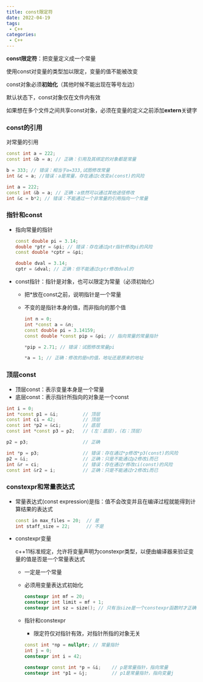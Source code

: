 ```yaml
---
title: const限定符
date: 2022-04-19
tags:
 - C++
categories:
 - C++
---
```



**const限定符**：把变量定义成一个常量

使用const对变量的类型加以限定，变量的值不能被改变

const对象必须**初始化**（其他时候不能出现在等号左边）

默认状态下，const对象仅在文件内有效

如果想在多个文件之间共享const对象，必须在变量的定义之前添加**extern**关键字

### const的引用

对常量的引用

```cpp
const int a = 222;
const int &b = a; // 正确：引用及其绑定的对象都是常量

b = 333; // 错误：相当于a=333,试图修改常量
int &c = a; //错误：a是常量，存在通过c改变a(const)的风险
```

```cpp
int a = 222;
const int &b = a; // 正确：a依然可以通过其他途径修改
int &c = b*2; // 错误：不能通过一个非常量的引用指向一个常量
```

### 指针和const

* 指向常量的指针

  ```cpp
  const double pi = 3.14;
  double *ptr = &pi; // 错误：存在通过ptr指针修改pi的风险
  const double *cptr = &pi;
  
  double dval = 3.14;
  cptr = &dval; // 正确：但不能通过cptr修改dval的
  ```

* const指针：指针是对象，也可以限定为常量（必须初始化）

  * 把*放在const之前，说明指针是一个常量

  * 不变的是指针本身的值，而非指向的那个值

    ```cpp
    int n = 0;
    int *const a = &n;
    const double pi = 3.14159;
    const double *const pip = &pi; // 指向常量的常量指针
    
    *pip = 2.71; // 错误：试图修改常量pi
    
    *a = 1;	// 正确：修改的是n的值，地址还是原来的地址
    ```

### 顶层const

* 顶层const：表示变量本身是一个常量
* 底层const：表示指针所指向的对象是一个const

```cpp
int i = 0;
int *const p1 = &i; 		// 顶层
const int ci = 42; 			// 顶层
const int *p2 = &ci; 		// 底层
const int *const p3 = p2; 	// (左：底层)，（右：顶层）

p2 = p3;					// 正确

int *p = p3;				// 错误：存在通过*p修改*p3(const)的风险
p2 = &i;					// 正确：只是不能通过p2修改i而已
int &r = ci;				// 错误：存在通过r修改ci(const)的风险
const int &r2 = i;			// 正确：只是不能通过r2修改i而已
```

### constexpr和常量表达式

* 常量表达式(const expression)是指：值不会改变并且在编译过程就能得到计算结果的表达式

  ```cpp
  const in max_files = 20;	// 是
  int staff_size = 22;		// 不是
  ```

* constexpr变量

  c++11标准规定，允许将变量声明为constexpr类型，以便由编译器来验证变量的值是否是一个常量表达式

  * 一定是一个常量

  * 必须用变量表达式初始化

    ```cpp
    constexpr int mf = 20;
    constexpr int limit = mf + 1;
    constexpr int sz = size(); // 只有当size是一个constexpr函数时才正确
    ```

  * 指针和constexpr

    * 限定符仅对指针有效，对指针所指的对象无关

    ```cpp
    const int *np = nullptr; // 常量指针
    int j = 0;
    constexpr int i = 42;
    
    constexpr const int *p = &i;	// p是常量指针，指向常量
    constexpr int *p1 = &j;			// p1是常量指针，指向变量j
    ```

    